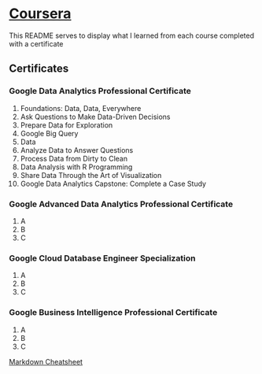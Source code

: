# [Coursera](https://www.coursera.org/)

This README serves to display what I learned from each course completed with a certificate

## Certificates

### Google Data Analytics Professional Certificate
1. Foundations: Data, Data, Everywhere
2. Ask Questions to Make Data-Driven Decisions
3. Prepare Data for Exploration
  1. Google Big Query
  2. Data
5. Analyze Data to Answer Questions
6. Process Data from Dirty to Clean
7. Data Analysis with R Programming
8. Share Data Through the Art of Visualization 
9. Google Data Analytics Capstone: Complete a Case Study

### Google Advanced Data Analytics Professional Certificate
1. A
2. B
3. C

### Google Cloud Database Engineer Specialization
1. A
2. B
3. C

### Google Business Intelligence Professional Certificate
1. A
2. B
3. C

[Markdown Cheatsheet](https://github.com/adam-p/markdown-here/wiki/Markdown-Cheatsheet)  
